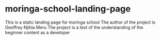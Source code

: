 # moringa-school-landing-page
This is a static landing page for moringa school
The author of the project is Geoffrey Njihia Meru
The project is a test of the understanding of the beginner content as a developer
